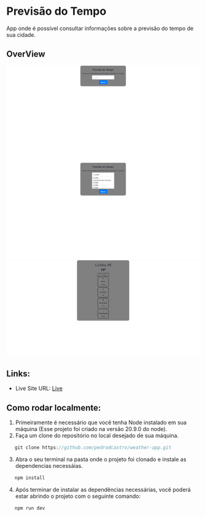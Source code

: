 # Previsão do Tempo

App onde é possível consultar informações sobre a previsão do tempo de sua cidade.

## OverView

![](./src/overview1.png)
![](./src/overview2.png)
![](./src/overview3.png)


## Links:

- Live Site URL: [Live](https://weather-app-olive-chi.vercel.app/)

## Como rodar localmente:

1. Primeiramente é necessário que você tenha Node instalado em sua máquina (Esse projeto foi criado na versão 20.9.0 do node).
2. Faça um clone do repositório no local desejado de sua máquina.
```js
   git clone https://github.com/pedrodcastro/weather-app.git
````
3. Abra o seu terminal na pasta onde o projeto foi clonado e instale as dependencias necessáias.
```js
   npm install
````
4. Após terminar de instalar as dependências necessárias, você poderá estar abrindo o projeto com o seguinte comando:
```js
   npm run dev
````

